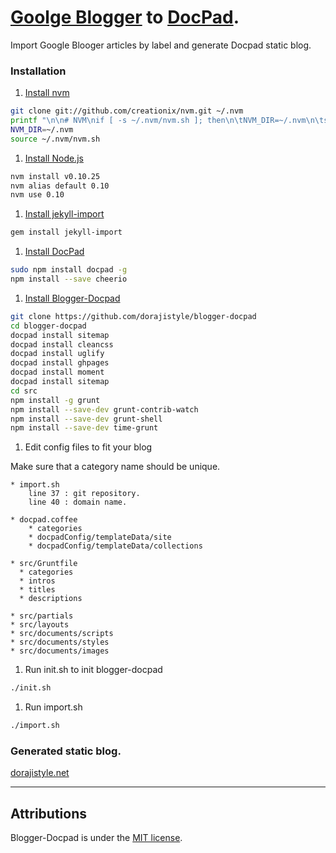 # [Goolge Blogger](https://www.blogger.com/) to [DocPad](https://github.com/bevry/docpad).

Import Google Blooger articles by label and generate Docpad static blog.


### Installation

1. [Install nvm](https://github.com/creationix/nvm)

```bash
git clone git://github.com/creationix/nvm.git ~/.nvm
printf "\n\n# NVM\nif [ -s ~/.nvm/nvm.sh ]; then\n\tNVM_DIR=~/.nvm\n\tsource ~/.nvm/nvm.sh\nfi" >> ~/.bashrc
NVM_DIR=~/.nvm
source ~/.nvm/nvm.sh
```

1. [Install Node.js](http://nodejs.org/)

```bash 
nvm install v0.10.25
nvm alias default 0.10
nvm use 0.10
```
1. [Install jekyll-import](https://github.com/jekyll/jekyll-import)

```bash
gem install jekyll-import
```

1. [Install DocPad](https://github.com/bevry/docpad)
                
```bash
sudo npm install docpad -g
npm install --save cheerio
```

1. [Install Blogger-Docpad](https://github.com/dorajistyle/blogger-docpad)

```bash
git clone https://github.com/dorajistyle/blogger-docpad 
cd blogger-docpad
docpad install sitemap
docpad install cleancss 
docpad install uglify
docpad install ghpages
docpad install moment
docpad install sitemap
cd src
npm install -g grunt
npm install --save-dev grunt-contrib-watch 
npm install --save-dev grunt-shell
npm install --save-dev time-grunt
```

1. Edit config files to fit your blog

  Make sure that a category name should be unique.

    * import.sh
        line 37 : git repository.
        line 40 : domain name.

    * docpad.coffee
        * categories
        * docpadConfig/templateData/site
        * docpadConfig/templateData/collections

    * src/Gruntfile
      * categories
      * intros
      * titles
      * descriptions

    * src/partials
    * src/layouts
    * src/documents/scripts
    * src/documents/styles
    * src/documents/images

1. Run init.sh to init blogger-docpad
                
```bash
./init.sh
```

1. Run import.sh

```bash
./import.sh
```

### Generated static blog.

  [dorajistyle.net](http://dorajistyle.net)

________________________

## Attributions

Blogger-Docpad is under the [MIT license](http://opensource.org/licenses/MIT).
